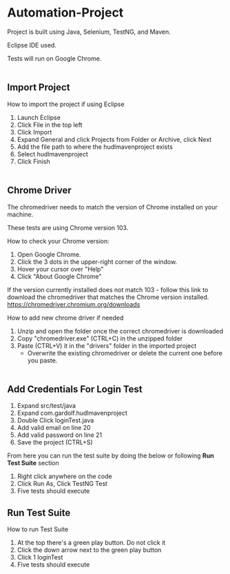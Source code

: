 # Automation-Project

Project is built using Java, Selenium, TestNG, and Maven.

Eclipse IDE used.

Tests will run on Google Chrome.
<br/><br/>

## Import Project ##
How to import the project if using Eclipse
1. Launch Eclipse
2. Click File in the top left
3. Click Import
4. Expand General and click Projects from Folder or Archive, click Next
5. Add the file path to where the hudlmavenproject exists
6. Select hudlmavenproject
7. Click Finish
<br/><br/>

## Chrome Driver ##
The chromedriver needs to match the version of Chrome installed on your machine.

These tests are using Chrome version 103.

How to check your Chrome version:
1. Open Google Chrome.
2. Click the 3 dots in the upper-right corner of the window.
3. Hover your cursor over "Help"
4. Click "About Google Chrome"

If the version currently installed does not match 103 - follow this link to download the chromedriver that matches the Chrome version installed.
https://chromedriver.chromium.org/downloads

How to add new chrome driver if needed
1. Unzip and open the folder once the correct chromedriver is downloaded
2. Copy "chromedriver.exe" (CTRL+C) in the unzipped folder
3. Paste (CTRL+V) it in the "drivers" folder in the imported project
    - Overwrite the existing chromedriver or delete the current one before you paste.
<br/><br/>

## Add Credentials For Login Test ##
1. Expand src/test/java
2. Expand com.gardolf.hudlmavenproject
3. Double Click loginTest.java
4. Add valid email on line 20
5. Add valid password on line  21
6. Save the project (CTRL+S)

From here you can run the test suite by doing the below or following **Run Test Suite** section
1. Right click anywhere on the code
2. Click Run As, Click TestNG Test
3. Five tests should execute

## Run Test Suite ##
How to run Test Suite
1. At the top there's a green play button. Do not click it
2. Click the down arrow next to the green play button
3. Click 1 loginTest
4. Five tests should execute<br/>
